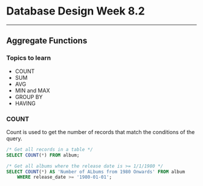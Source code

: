 # Database Design Week 8.2

***

## Aggregate Functions

### Topics to learn

- COUNT
- SUM
- AVG
- MIN and MAX
- GROUP BY
- HAVING


### COUNT

Count is used to get the number of records that match the conditions of the query.

```sql
/* Get all records in a table */
SELECT COUNT(*) FROM album;
```

```sql
/* Get all albums where the release date is >= 1/1/1980 */
SELECT COUNT(*) AS 'Number of ALbums from 1980 Onwards' FROM album
    WHERE release_date >= '1980-01-01';
```

